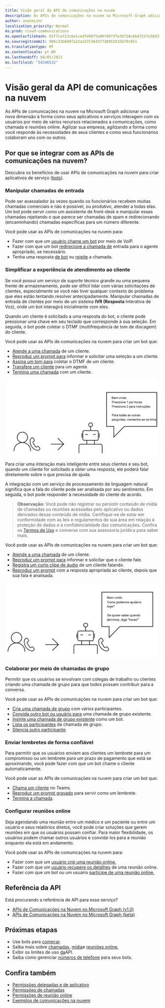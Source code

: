 ```yaml
---
title: Visão geral da API de comunicações na nuvem
description: As APIs de comunicações na nuvem na Microsoft Graph adicionar uma nova dimensão à forma como seus aplicativos e serviços interagem com os usuários por meio de vários recursos relacionados a comunicações, como chamada e reuniões online.
author: ananmishr
localization_priority: Normal
ms.prod: cloud-communications
ms.openlocfilehash: 81f7caf23c6e1ced7e98f5a907d073fa3bf18c66d725fe5b8376dcbd2c67e5c1
ms.sourcegitcommit: 986c33b848fa22a153f28437738953532b78c051
ms.translationtype: MT
ms.contentlocale: pt-BR
ms.lasthandoff: 08/05/2021
ms.locfileid: "54246532"
---
```

# <a name="cloud-communications-api-overview"></a>Visão geral da API de comunicações na nuvem
As APIs de comunicações na nuvem na Microsoft Graph adicionar uma nova dimensão à forma como seus aplicativos e serviços interagem com os usuários por meio de vários recursos relacionados a comunicações, como chamada e reuniões online. Agilizar sua empresa, agilizando a forma como você responde às necessidades de seus clientes e como seus funcionários colaboram uns com os outros.

## <a name="why-integrate-with-the-cloud-communications-apis"></a>Por que se integrar com as APIs de comunicações na nuvem?

Descubra os benefícios de usar APIs de comunicações na nuvem para criar aplicativos de serviço ([bots](https://microsoftgraph.github.io/microsoft-graph-comms-samples/docs/articles/calls/register-calling-bot.html?q=create%20bot)).

### <a name="handle-incoming-calls"></a>Manipular chamadas de entrada

Pode ser avassalador às vezes quando os funcionários recebem muitas chamadas comerciais e não é possível, ou produtivo, atender a todas elas. Um bot pode servir como um assistente de front-desk e manipular essas chamadas rejeitando o que parece ser chamadas de spam e redirecionando (encaminhando) chamadas específicas para um número diferente.

Você pode usar as APIs de comunicações na nuvem para:

- Fazer com que um [usuário chame um bot](/graph/api/application-post-calls?view=graph-rest-1.0) por meio de VoIP.
- Fazer com que um bot [redirecione a chamada de](/graph/api/call-redirect?view=graph-rest-1.0) entrada para o agente apropriado, se necessário.
- Tenha uma resposta [de bot](/graph/api/call-answer?view=graph-rest-1.0) ou [rejeite](/graph/api/call-reject?view=graph-rest-1.0) a chamada.


### <a name="simplify-the-customer-service-experience"></a>Simplificar a experiência de atendimento ao cliente
Se você possui um serviço de suporte técnico grande ou uma pequena frente de armazenamento, pode ser difícil lidar com várias solicitações de clientes, especialmente se você não tiver qualquer contexto do problema que eles estão tentando resolver antecipadamente. Manipular chamadas de entrada de clientes por meio de um sistema **IVR (Resposta** Interativa de Voz), onde um bot interagirá inicialmente com eles.

Quando um cliente é solicitado a uma resposta do bot, o cliente pode pressionar uma chave em seu teclado que corresponde à sua seleção. Em seguida, o bot pode coletar o DTMF (multifrequência de tom de discagem) do cliente.

Você pode usar as APIs de comunicações na nuvem para criar um bot que:

- [Atende a uma chamada](/graph/api/call-answer?view=graph-rest-1.0) de um cliente.
- [Reproduz um prompt para](/graph/api/call-playprompt?view=graph-rest-1.0) informar e solicitar uma seleção a um cliente.
- [Assina um tom para](/graph/api/call-subscribetotone?view=graph-rest-1.0) coletar o DTMF de um cliente.
- [Transfere um cliente](/graph/api/call-transfer?view=graph-rest-1.0) para um agente.
- [Termina uma chamada](/graph/api/call-delete?view=graph-rest-1.0) com um cliente.

![Imagem de um bot fornecendo opções para transferência de chamada](images/communications-ivr-transfer.png)

Para criar uma interação mais inteligente entre seus clientes e seu bot, quando um cliente for solicitado a obter uma resposta, ele poderá falar diretamente sobre o que precisa de ajuda.

A integração com um serviço de processamento de linguagem natural significa que a fala do cliente pode ser analisada por seu sentimento. Em seguida, o bot pode responder à necessidade do cliente de acordo.

>**Observação:** Você pode não registrar ou persistir conteúdo de mídia de chamadas ou reuniões acessadas pelo aplicativo ou dados derivados desse conteúdo de mídia. Certifique-se de estar em conformidade com as leis e regulamentos de sua área em relação à proteção de dados e à confidencialidade das comunicações. Confira os [Termos de Uso](/legal/microsoft-apis/terms-of-use) e converse com sua assessoria jurídica para saber mais.

Você pode usar as APIs de comunicações na nuvem para criar um bot que:

- [Atende a uma chamada](/graph/api/call-answer?view=graph-rest-1.0) de um cliente.
- [Reproduz um prompt para](/graph/api/call-playprompt?view=graph-rest-1.0) informar e solicitar que o cliente fale.
- [Registra um curto clipe de áudio](/graph/api/call-record?view=graph-rest-1.0) de um cliente falando.
- [Reproduz um prompt](/graph/api/call-playprompt?view=graph-rest-1.0) com a resposta apropriada ao cliente, depois que sua fala é analisada.

![Imagem de um bot que solicita que um usuário dê uma resposta de voz](images/communications-ivr.PNG)

### <a name="collaborate-through-group-calls"></a>Colaborar por meio de chamadas de grupo
Permitir que os usuários se envolvam com colegas de trabalho ou clientes criando uma chamada de grupo para que todos possam contribuir para a conversa.

Você pode usar as APIs de comunicações na nuvem para criar um bot que:

- [Cria uma chamada de grupo](/graph/api/application-post-calls?view=graph-rest-1.0#example-3-create-a-group-call-with-service-hosted-media) com vários participantes.
- [Convida outro bot ou usuário para](/graph/api/participant-invite?view=graph-rest-1.0) uma chamada de grupo existente.
- [Insinte uma chamada de grupo existente](/graph/api/application-post-calls?view=graph-rest-1.0#example-5-join-scheduled-meeting-with-service-hosted-media) como um bot.
- [Lista os participantes](/graph/api/call-list-participants?view=graph-rest-1.0) da chamada de grupo.
- [Silencia outro participante](/graph/api/participant-mute?view=graph-rest-1.0).

### <a name="send-reminders-reliably"></a>Enviar lembretes de forma confiável
Para permitir que os usuários enviem aos clientes um lembrete para um compromisso ou um lembrete para um prazo de pagamento que está se aproximando, você pode fazer com que um bot chame o cliente automaticamente. <!--If the customer misses the call, it will leave a voicemail with the automated message. (Add this back once bot to PSTN calling works)-->

Você pode usar as APIs de comunicações na nuvem para criar um bot que:

- [Chama um cliente](/graph/api/application-post-calls?view=graph-rest-1.0) no Teams.
- [Reproduz um prompt gravado](/graph/api/call-playprompt?view=graph-rest-1.0) para servir como um lembrete.
- [Termina a chamada](/graph/api/call-delete?view=graph-rest-1.0).


### <a name="set-up-online-meetings"></a>Configurar reuniões online
Seja agendando uma reunião entre um médico e um paciente ou entre um usuário e seus relatórios diretos, você pode criar soluções que gerem reuniões em que os usuários possam confiar. Para maior flexibilidade, os usuários podem chamar outros usuários e convidá-los para a reunião enquanto ela está em andamento.

Você pode usar as APIs de comunicações na nuvem para:

- Fazer com que um [usuário crie uma reunião online.](/graph/api/application-post-onlinemeetings?view=graph-rest-1.0)
- Fazer com que um [usuário recupere os detalhes](/graph/api/onlinemeeting-get?view=graph-rest-1.0) de uma reunião online.
- Fazer com que um bot ou um usuário [participe de uma reunião online.](/graph/api/application-post-calls?view=graph-rest-1.0#example-5-join-scheduled-meeting-with-service-hosted-media)

## <a name="api-reference"></a>Referência da API
Está procurando a referência de API para esse serviço?

- [APIs de Comunicações na Nuvem no Microsoft Graph (v1.0)](/graph/api/resources/communications-api-overview?view=graph-rest-1.0)
- [APIs de Comunicações na Nuvem no Microsoft Graph (beta)](/graph/api/resources/communications-api-overview?view=graph-rest-beta)

## <a name="next-steps"></a>Próximas etapas

- Use bots para [começar](cloud-communications-get-started.md).
- Saiba mais sobre [chamadas,](cloud-communications-calls.md) [mídia](cloud-communications-media.md)e [reuniões online.](cloud-communications-online-meetings.md)
- Exibir os limites de uso [da](throttling.md#cloud-communication-service-limits)API.
- Saiba como gerenciar [números de telefone](cloud-communications-phone-number.md) para seus bots.

## <a name="see-also"></a>Confira também

- [Permissões delegadas e de aplicativo](/azure/active-directory/develop/v1-permissions-and-consent)
- [Permissões de chamadas](./permissions-reference.md#calls-permissions)
- [Permissões de reunião online](./permissions-reference.md#online-meetings-permissions)
- [Exemplos de comunicações na nuvem](https://github.com/microsoftgraph/microsoft-graph-comms-samples)
